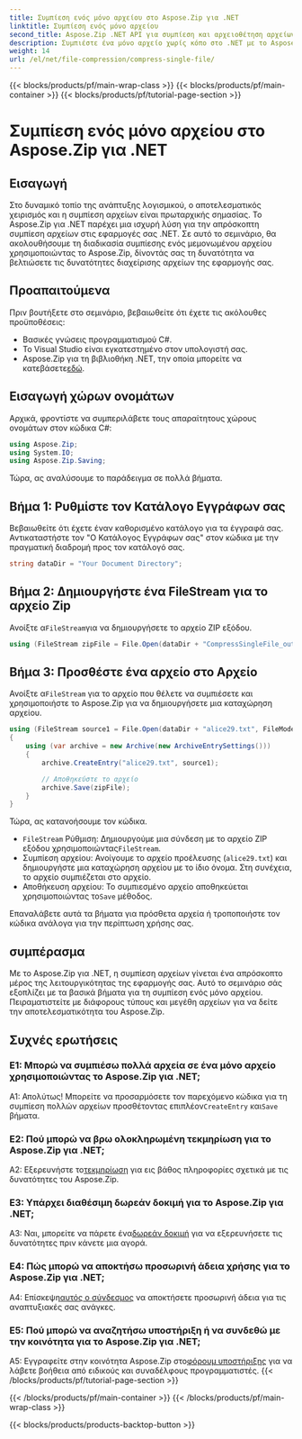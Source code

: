 ```yaml
---
title: Συμπίεση ενός μόνο αρχείου στο Aspose.Zip για .NET
linktitle: Συμπίεση ενός μόνο αρχείου
second_title: Aspose.Zip .NET API για συμπίεση και αρχειοθέτηση αρχείων
description: Συμπιέστε ένα μόνο αρχείο χωρίς κόπο στο .NET με το Aspose.Zip. Ακολουθήστε τον βήμα προς βήμα οδηγό μας για αποτελεσματική διαχείριση αρχείων.
weight: 14
url: /el/net/file-compression/compress-single-file/
---
```


{{< blocks/products/pf/main-wrap-class >}}
{{< blocks/products/pf/main-container >}}
{{< blocks/products/pf/tutorial-page-section >}}

# Συμπίεση ενός μόνο αρχείου στο Aspose.Zip για .NET

## Εισαγωγή

Στο δυναμικό τοπίο της ανάπτυξης λογισμικού, ο αποτελεσματικός χειρισμός και η συμπίεση αρχείων είναι πρωταρχικής σημασίας. Το Aspose.Zip για .NET παρέχει μια ισχυρή λύση για την απρόσκοπτη συμπίεση αρχείων στις εφαρμογές σας .NET. Σε αυτό το σεμινάριο, θα ακολουθήσουμε τη διαδικασία συμπίεσης ενός μεμονωμένου αρχείου χρησιμοποιώντας το Aspose.Zip, δίνοντάς σας τη δυνατότητα να βελτιώσετε τις δυνατότητες διαχείρισης αρχείων της εφαρμογής σας.

## Προαπαιτούμενα

Πριν βουτήξετε στο σεμινάριο, βεβαιωθείτε ότι έχετε τις ακόλουθες προϋποθέσεις:

- Βασικές γνώσεις προγραμματισμού C#.
- Το Visual Studio είναι εγκατεστημένο στον υπολογιστή σας.
-  Aspose.Zip για τη βιβλιοθήκη .NET, την οποία μπορείτε να κατεβάσετε[εδώ](https://releases.aspose.com/zip/net/).

## Εισαγωγή χώρων ονομάτων

Αρχικά, φροντίστε να συμπεριλάβετε τους απαραίτητους χώρους ονομάτων στον κώδικα C#:

```csharp
using Aspose.Zip;
using System.IO;
using Aspose.Zip.Saving;
```

Τώρα, ας αναλύσουμε το παράδειγμα σε πολλά βήματα.

## Βήμα 1: Ρυθμίστε τον Κατάλογο Εγγράφων σας

Βεβαιωθείτε ότι έχετε έναν καθορισμένο κατάλογο για τα έγγραφά σας. Αντικαταστήστε τον "Ο Κατάλογος Εγγράφων σας" στον κώδικα με την πραγματική διαδρομή προς τον κατάλογό σας.

```csharp
string dataDir = "Your Document Directory";
```

## Βήμα 2: Δημιουργήστε ένα FileStream για το αρχείο Zip

 Ανοίξτε α`FileStream`για να δημιουργήσετε το αρχείο ZIP εξόδου.

```csharp
using (FileStream zipFile = File.Open(dataDir + "CompressSingleFile_out.zip", FileMode.Create))
```

## Βήμα 3: Προσθέστε ένα αρχείο στο Αρχείο

 Ανοίξτε α`FileStream` για το αρχείο που θέλετε να συμπιέσετε και χρησιμοποιήστε το Aspose.Zip για να δημιουργήσετε μια καταχώρηση αρχείου.

```csharp
using (FileStream source1 = File.Open(dataDir + "alice29.txt", FileMode.Open, FileAccess.Read))
{
    using (var archive = new Archive(new ArchiveEntrySettings()))
    {
        archive.CreateEntry("alice29.txt", source1);

        // Αποθηκεύστε το αρχείο
        archive.Save(zipFile);
    }
}
```

Τώρα, ας κατανοήσουμε τον κώδικα.

- `FileStream` Ρύθμιση: Δημιουργούμε μια σύνδεση με το αρχείο ZIP εξόδου χρησιμοποιώντας`FileStream`.
- Συμπίεση αρχείου: Ανοίγουμε το αρχείο προέλευσης (`alice29.txt`) και δημιουργήστε μια καταχώρηση αρχείου με το ίδιο όνομα. Στη συνέχεια, το αρχείο συμπιέζεται στο αρχείο.
-  Αποθήκευση αρχείου: Το συμπιεσμένο αρχείο αποθηκεύεται χρησιμοποιώντας το`Save` μέθοδος.

Επαναλάβετε αυτά τα βήματα για πρόσθετα αρχεία ή τροποποιήστε τον κώδικα ανάλογα για την περίπτωση χρήσης σας.

## συμπέρασμα

Με το Aspose.Zip για .NET, η συμπίεση αρχείων γίνεται ένα απρόσκοπτο μέρος της λειτουργικότητας της εφαρμογής σας. Αυτό το σεμινάριο σάς εξοπλίζει με τα βασικά βήματα για τη συμπίεση ενός μόνο αρχείου. Πειραματιστείτε με διάφορους τύπους και μεγέθη αρχείων για να δείτε την αποτελεσματικότητα του Aspose.Zip.

## Συχνές ερωτήσεις

### Ε1: Μπορώ να συμπιέσω πολλά αρχεία σε ένα μόνο αρχείο χρησιμοποιώντας το Aspose.Zip για .NET;

Α1: Απολύτως! Μπορείτε να προσαρμόσετε τον παρεχόμενο κώδικα για τη συμπίεση πολλών αρχείων προσθέτοντας επιπλέον`CreateEntry` και`Save` βήματα.

### Ε2: Πού μπορώ να βρω ολοκληρωμένη τεκμηρίωση για το Aspose.Zip για .NET;

 A2: Εξερευνήστε το[τεκμηρίωση](https://reference.aspose.com/zip/net/) για εις βάθος πληροφορίες σχετικά με τις δυνατότητες του Aspose.Zip.

### Ε3: Υπάρχει διαθέσιμη δωρεάν δοκιμή για το Aspose.Zip για .NET;

 A3: Ναι, μπορείτε να πάρετε ένα[δωρεάν δοκιμή](https://releases.aspose.com/) για να εξερευνήσετε τις δυνατότητες πριν κάνετε μια αγορά.

### Ε4: Πώς μπορώ να αποκτήσω προσωρινή άδεια χρήσης για το Aspose.Zip για .NET;

 Α4: Επίσκεψη[αυτός ο σύνδεσμος](https://purchase.aspose.com/temporary-license/) να αποκτήσετε προσωρινή άδεια για τις αναπτυξιακές σας ανάγκες.

### Ε5: Πού μπορώ να αναζητήσω υποστήριξη ή να συνδεθώ με την κοινότητα για το Aspose.Zip για .NET;

 A5: Εγγραφείτε στην κοινότητα Aspose.Zip στο[φόρουμ υποστήριξης](https://forum.aspose.com/c/zip/37) για να λάβετε βοήθεια από ειδικούς και συναδέλφους προγραμματιστές.
{{< /blocks/products/pf/tutorial-page-section >}}

{{< /blocks/products/pf/main-container >}}
{{< /blocks/products/pf/main-wrap-class >}}

{{< blocks/products/products-backtop-button >}}
